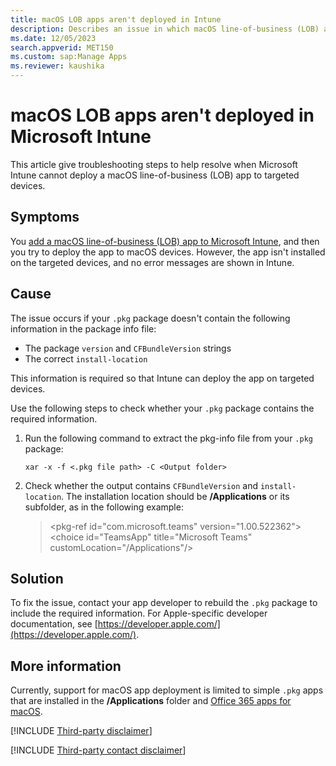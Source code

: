 ```yaml
---
title: macOS LOB apps aren't deployed in Intune
description: Describes an issue in which macOS line-of-business (LOB) apps aren't installed on targeted devices and no error messages are shown in Intune.
ms.date: 12/05/2023
search.appverid: MET150
ms.custom: sap:Manage Apps
ms.reviewer: kaushika
---
```

# macOS LOB apps aren't deployed in Microsoft Intune

This article give troubleshooting steps to help resolve when Microsoft Intune cannot deploy a macOS line-of-business (LOB) app to targeted devices.

## Symptoms

You [add a macOS line-of-business (LOB) app to Microsoft Intune](/mem/intune/apps/lob-apps-macos), and then you try to deploy the app to macOS devices. However, the app isn't installed on the targeted devices, and no error messages are shown in Intune.

## Cause

The issue occurs if your `.pkg` package doesn't contain the following information in the package info file:

- The package `version` and `CFBundleVersion` strings
- The correct `install-location`

This information is required so that Intune can deploy the app on targeted devices.

Use the following steps to check whether your `.pkg` package contains the required information.

1. Run the following command to extract the pkg-info file from your `.pkg` package:

    `xar -x -f <.pkg file path> -C <Output folder>`

2. Check whether the output contains `CFBundleVersion` and `install-location`. The installation location should be **/Applications** or its subfolder, as in the following example:

    > \<pkg-ref id="com.microsoft.teams" version="1.00.522362">  
    > \<choice id="TeamsApp" title="Microsoft Teams" customLocation="/Applications"/>

## Solution

To fix the issue, contact your app developer to rebuild the `.pkg` package to include the required information. For Apple-specific developer documentation, see [https://developer.apple.com/](https://developer.apple.com/).

## More information

Currently, support for macOS app deployment is limited to simple `.pkg` apps that are installed in the **/Applications** folder and [Office 365 apps for macOS](/mem/intune/apps/apps-add-office365-macOS).

[!INCLUDE [Third-party disclaimer](../../../includes/third-party-disclaimer.md)]

[!INCLUDE [Third-party contact disclaimer](../../../includes/third-party-contact-disclaimer.md)]

